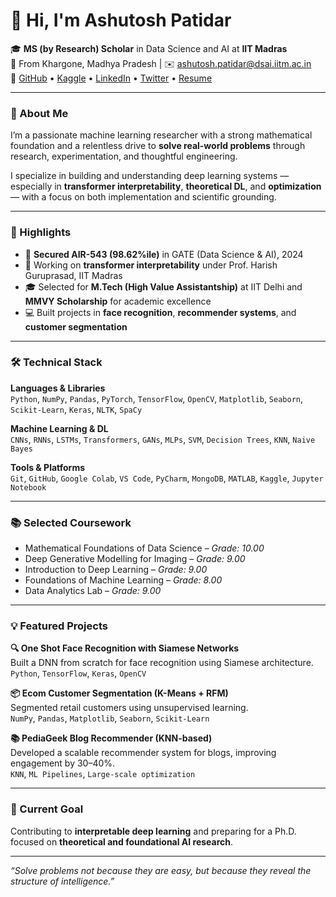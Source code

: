 # 👋 Hi, I'm Ashutosh Patidar

🎓 **MS (by Research) Scholar** in Data Science and AI at **IIT Madras**  
📍 From Khargone, Madhya Pradesh | ✉️ ashutosh.patidar@dsai.iitm.ac.in  
🔗 [GitHub](https://github.com/asu2304) • [Kaggle](https://www.kaggle.com/asu2304) • [LinkedIn](https://www.linkedin.com/in/ashutosh-patidar-091a55171/) • [Twitter](https://twitter.com/Ashutos57570081) • [Resume](https://drive.google.com/file/d/1JpaNgwoeTllwJc886hbgk2SijVW937D0/view?usp=sharing)

---


### 🧠 About Me

I’m a passionate machine learning researcher with a strong mathematical foundation and a relentless drive to **solve real-world problems** through research, experimentation, and thoughtful engineering.

I specialize in building and understanding deep learning systems — especially in **transformer interpretability**, **theoretical DL**, and **optimization** — with a focus on both implementation and scientific grounding.

---

### 🚀 Highlights

- 🎯 **Secured AIR-543 (98.62%ile)** in GATE (Data Science & AI), 2024  
- 🧪 Working on **transformer interpretability** under Prof. Harish Guruprasad, IIT Madras  
- 🎓 Selected for **M.Tech (High Value Assistantship)** at IIT Delhi and **MMVY Scholarship** for academic excellence  
- 💻 Built projects in **face recognition**, **recommender systems**, and **customer segmentation**

---

### 🛠️ Technical Stack

**Languages & Libraries**  
`Python`, `NumPy`, `Pandas`, `PyTorch`, `TensorFlow`, `OpenCV`, `Matplotlib`, `Seaborn`, `Scikit-Learn`, `Keras`, `NLTK`, `SpaCy`

**Machine Learning & DL**  
`CNNs`, `RNNs`, `LSTMs`, `Transformers`, `GANs`, `MLPs`, `SVM`, `Decision Trees`, `KNN`, `Naive Bayes`

**Tools & Platforms**  
`Git`, `GitHub`, `Google Colab`, `VS Code`, `PyCharm`, `MongoDB`, `MATLAB`, `Kaggle`, `Jupyter Notebook`

---

### 📚 Selected Coursework

- Mathematical Foundations of Data Science – *Grade: 10.00*  
- Deep Generative Modelling for Imaging – *Grade: 9.00*  
- Introduction to Deep Learning – *Grade: 9.00*  
- Foundations of Machine Learning – *Grade: 8.00*  
- Data Analytics Lab – *Grade: 9.00*

---

### 💡 Featured Projects

**🔍 One Shot Face Recognition with Siamese Networks**  
Built a DNN from scratch for face recognition using Siamese architecture.  
`Python`, `TensorFlow`, `Keras`, `OpenCV`

**📦 Ecom Customer Segmentation (K-Means + RFM)**  
Segmented retail customers using unsupervised learning.  
`NumPy`, `Pandas`, `Matplotlib`, `Seaborn`, `Scikit-Learn`

**📚 PediaGeek Blog Recommender (KNN-based)**  
Developed a scalable recommender system for blogs, improving engagement by 30–40%.  
`KNN`, `ML Pipelines`, `Large-scale optimization`

---

### 🧭 Current Goal

Contributing to **interpretable deep learning** and preparing for a Ph.D. focused on **theoretical and foundational AI research**.

---

_“Solve problems not because they are easy, but because they reveal the structure of intelligence.”_
